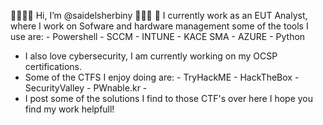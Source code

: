 👋👋👋👋 Hi, I’m @saidelsherbiny 👋👋👋
👀 I currently work as an EUT Analyst, where I work on Sofware and hardware management
some of the tools I use are:
                       - Powershell
                       - SCCM
                       - INTUNE
                       - KACE SMA
                       - AZURE
                       - Python

- I also love cybersecurity, I am currently working on my OCSP certifications.
- Some of the CTFS I enjoy doing are:
                        - TryHackME
                        - HackTheBox
                        - SecurityValley
                        - PWnable.kr
                        - 
- I post some of the solutions I find to those CTF's over here I hope you find my work helpfull!
